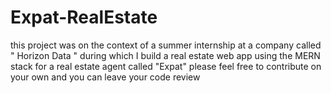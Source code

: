 # Expat-RealEstate
this project was on the context of a summer internship at a company called " Horizon Data " 
during which I build a real estate web app using the MERN stack for a real estate agent called "Expat"
please feel free to contribute on your own and you can leave your code review 
